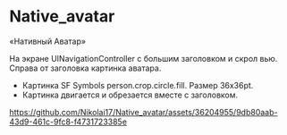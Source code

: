 # Native_avatar

«Нативный Аватар»

На экране UINavigationController с большим заголовком и скрол вью. Справа от заголовка картинка аватара.

- Картинка SF Symbols person.crop.circle.fill. Размер 36x36pt.
- Картинка двигается и обрезается вместе с заголовком.

https://github.com/Nikolai17/Native_avatar/assets/36204955/9db80aab-43d9-461c-9fc8-f4731723385e

